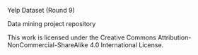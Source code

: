 Yelp Dataset (Round 9)

Data mining project repository

This work is licensed under the Creative Commons Attribution-NonCommercial-ShareAlike 4.0 International License.
